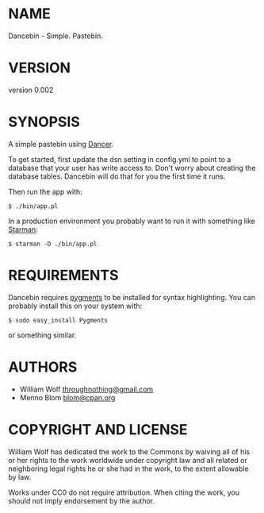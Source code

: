 # NAME

Dancebin - Simple. Pastebin.

# VERSION

version 0.002

# SYNOPSIS

A simple pastebin using [Dancer](http://search.cpan.org/perldoc?Dancer).

To get started, first update the dsn setting in config.yml to point to a
database that your user has write access to.
Don't worry about creating the database tables.
Dancebin will do that for you the first time it runs.

Then run the app with:

    $ ./bin/app.pl

In a production environment you probably want to run it with something like
[Starman](http://search.cpan.org/perldoc?Starman):

    $ starman -D ./bin/app.pl

# REQUIREMENTS

Dancebin requires [pygments](http://pygments.org/docs/) to be installed
for syntax highlighting.  You can probably install this on your system with:

    $ sudo easy_install Pygments

or something similar.

# AUTHORS

- William Wolf <throughnothing@gmail.com>
- Menno Blom <blom@cpan.org>

# COPYRIGHT AND LICENSE



William Wolf has dedicated the work to the Commons by waiving all of his
or her rights to the work worldwide under copyright law and all related or
neighboring legal rights he or she had in the work, to the extent allowable by
law.

Works under CC0 do not require attribution. When citing the work, you should
not imply endorsement by the author.
